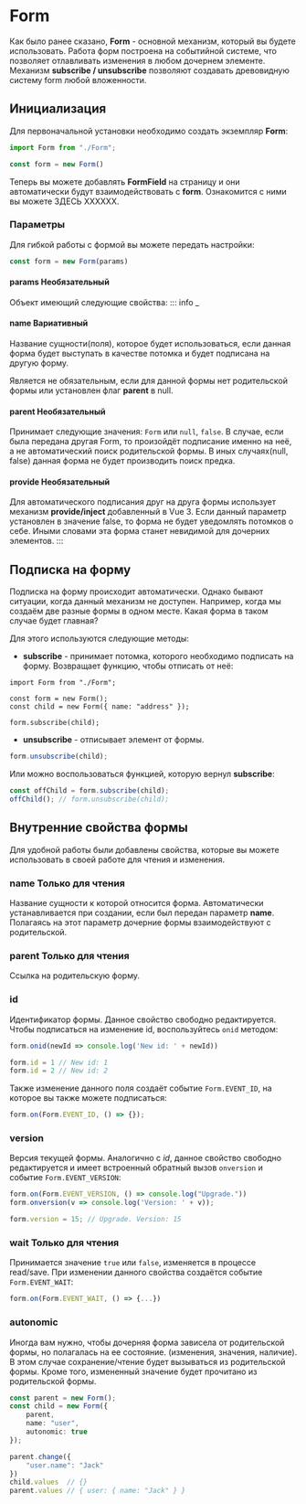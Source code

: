 # Form

Как было ранее сказано, **Form** - основной механизм, который вы будете использовать. Работа форм построена
на событийной системе, что позволяет отлавливать изменения в любом дочернем элементе. Механизм **subscribe / 
unsubscribe** позволяют создавать древовидную систему form любой вложенности.

## Инициализация

Для первоначальной установки необходимо создать экземпляр **Form**:
```ts
import Form from "./Form";

const form = new Form()
```
Теперь вы можете добавлять **FormField** на страницу и они автоматически будут взаимодействовать с **form**. Ознакомится
с ними вы можете ЗДЕСЬ ХХХХХХ.

### Параметры

Для гибкой работы с формой вы можете передать настройки:

```ts
const form = new Form(params)
```

#### params <Badge type = "tip">Необязательный</Badge>
Объект имеющий следующие свойства:
::: info _

#### name <Badge type = "warning">Вариативный</Badge>
Название сущности(поля), которое будет использоваться, если данная форма будет выступать в качестве потомка и будет подписана
на другую форму.

Является не обязательным, если для данной формы нет родительской формы или установлен флаг **parent** в
null.

#### parent <Badge type = "info">Необязательный</Badge>
Принимает следующие значения: `Form` или `null`, `false`. В случае, если была передана другая Form, то произойдёт подписание 
именно на неё, а не автоматический поиск родительской формы. В иных случаях(null, false) данная форма не будет производить
поиск предка.

#### provide <Badge type = "info">Необязательный</Badge>
Для автоматического подписания друг на друга формы использует механизм **provide/inject** добавленный в Vue 3. Если 
данный параметр установлен в значение false, то форма не будет уведомлять потомков о себе. Иными словами эта форма станет
невидимой для дочерних элементов.
:::



## Подписка на форму

Подписка на форму происходит автоматически. Однако бывают ситуации, когда данный механизм не доступен. Например, когда
мы создаём две разные формы в одном месте. Какая форма в таком случае будет главная?

Для этого используются следующие методы:
- **subscribe** - принимает потомка, которого необходимо подписать на форму. Возвращает функцию, чтобы отписать от неё:
```ts{6}
import Form from "./Form";

const form = new Form();
const child = new Form({ name: "address" });

form.subscribe(child);
```
- **unsubscribe** - отписывает элемент от формы.
```ts
form.unsubscribe(child);
```
Или можно воспользоваться функцией, которую вернул **subscribe**:
```ts
const offChild = form.subscribe(child);
offChild(); // form.unsubscribe(child);
```

## Внутренние свойства формы

Для удобной работы были добавлены свойства, которые вы можете использовать в своей работе для чтения и изменения.

### name <Badge type = "tip">Только для чтения</Badge>
Название сущности к которой относится форма. Автоматически устанавливается при создании, если был передан параметр **name**.
Полагаясь на этот параметр дочерние формы взаимодействуют с родительской.

### parent <Badge type = "tip">Только для чтения</Badge>
Ссылка на родительскую форму. 

### id
Идентификатор формы. Данное свойство свободно редактируется. 
Чтобы подписаться на изменение id, воспользуйтесь `onid` методом:
```ts
form.onid(newId => console.log('New id: ' + newId)) 

form.id = 1 // New id: 1 
form.id = 2 // New id: 2
```

Также изменение данного поля создаёт событие `Form.EVENT_ID`, на которое вы также можете подписаться:
```ts
form.on(Form.EVENT_ID, () => {});
```

### version
Версия текущей формы. Аналогично с *id*, данное свойство свободно редактируется и имеет встроенный обратный вызов
`onversion` и событие `Form.EVENT_VERSION`:
```ts
form.on(Form.EVENT_VERSION, () => console.log("Upgrade."))
form.onversion(v => console.log('Version: ' + v));

form.version = 15; // Upgrade. Version: 15

```

### wait <Badge type = "tip">Только для чтения</Badge>
Принимается значение `true` или `false`, изменяется в процессе read/save. При изменении данного свойства
создаётся событие `Form.EVENT_WAIT`:
```ts
form.on(Form.EVENT_WAIT, () => {...})
```

### autonomic

Иногда вам нужно, чтобы дочерняя форма зависела от родительской формы, но полагалась на ее состояние.
(изменения, значения, наличие). В этом случае сохранение/чтение будет вызываться из родительской формы.
Кроме того, измененный значение будет прочитано из родительской формы.

```ts
const parent = new Form();
const child = new Form({
    parent,
    name: "user",
    autonomic: true
});

parent.change({
    "user.name": "Jack"
})
child.values  // {}
parent.values // { user: { name: "Jack" } }
```